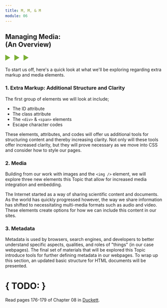 ```yaml
---
title: M, M, & M
module: 06
---
```


## Managing Media:<br />(An Overview)
<img src="./../../../img/arrow-divider.svg" style="width: 75px; border: none;" />

To start us off, here's a quick look at what we'll be exploring regarding extra markup and media elements.

### 1. Extra Markup: Additional Structure and Clarity

The first group of elements we will look at include;

- The ID attribute
- The class attribute
- The `<div>` & `<span>` elements
- Escape character codes

These elements, attributes, and codes will offer us additional tools for structuring content and thereby increasing clarity. Not only will these tools offer increased clarity, but they will prove necessary as we move into CSS and consider how to style our pages.

### 2. Media

Building from our work with images and the `<img />` element, we will explore three new elements this Topic that allow for increased media integration and embedding.

The Internet started as a way of sharing scientific content and documents. As the world has quickly progressed however, the way we share information has shifted to necessitating multi-media formats such as audio and video. These elements create options for how we can include this content in our sites.

### 3. Metadata

Metadata is used by browsers, search engines, and developers to better understand specific aspects, qualities, and roles of "things" (in our case webpages). The final set of materials that will be explored this Topic introduce tools for further defining metadata in our webpages. To wrap up this section, an updated basic structure for HTML documents will be presented.

# { TODO: }
Read pages 176-179 of Chapter 08 in [Duckett](https://github.com/Media-Ed-Online/intro-web-dev/issues/3).
